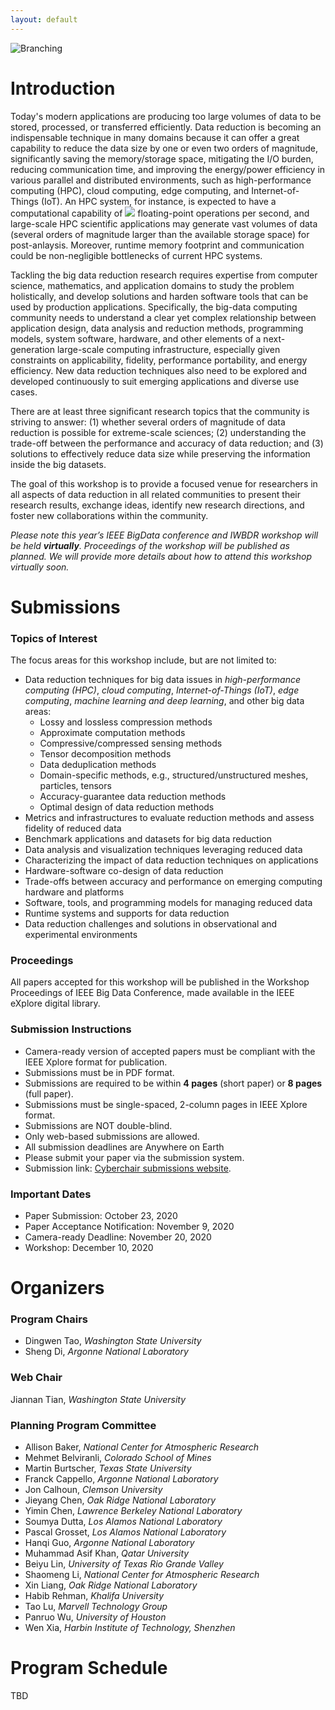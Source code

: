 ```yaml
---
layout: default
---
```


![Branching](https://user-images.githubusercontent.com/5705572/81245654-2c2d5680-8fdb-11ea-9974-f3cc6857f7c5.png)

# Introduction

Today's modern applications are producing too large volumes of data to be stored, processed, or transferred efficiently. Data reduction is becoming an indispensable technique in many domains because it can offer a great capability to reduce the data size by one or even two orders of magnitude, significantly saving the memory/storage space, mitigating the I/O burden, reducing communication time, and improving the energy/power efficiency in various parallel and distributed environments, such as high-performance computing (HPC), cloud computing, edge computing, and Internet-of-Things (IoT). An HPC system, for instance, is expected to have a computational capability of <img src="https://render.githubusercontent.com/render/math?math=10^{18}"> floating-point operations per second, and large-scale HPC scientific applications may generate vast volumes of data (several orders of magnitude larger than the available storage space) for post-anlaysis.  Moreover, runtime memory footprint and communication could be non-negligible bottlenecks of current HPC systems.

Tackling the big data reduction research requires expertise from computer science, mathematics, and application domains to study the problem holistically, and develop solutions and harden software tools that can be used by production applications. Specifically, the big-data computing community needs to understand a clear yet complex relationship between application design, data analysis and reduction methods, programming models, system software, hardware, and other elements of a next-generation large-scale computing infrastructure, especially given constraints on applicability, fidelity, performance portability, and energy efficiency. New data reduction techniques also need to be explored and developed continuously to suit emerging applications and diverse use cases.

There are at least three significant research topics that the community is striving to answer: (1) whether several orders of magnitude of data reduction is possible for extreme-scale sciences; (2) understanding the trade-off between the performance and accuracy of data reduction; and (3) solutions to effectively reduce data size while preserving the information inside the big datasets. 

The goal of this workshop is to provide a focused venue for researchers in all aspects of data reduction in all related communities to present their research results, exchange ideas, identify new research directions, and foster new collaborations within the community.

<em>Please note this year’s IEEE BigData conference and IWBDR workshop will be held **virtually**. Proceedings of the workshop will be published as planned. We will provide more details about how to attend this workshop virtually soon.</em>

# Submissions

### Topics of Interest

The focus areas for this workshop include, but are not limited to:

- Data reduction techniques for big data issues in _high-performance computing (HPC)_, _cloud computing_, _Internet-of-Things (IoT)_, _edge computing_, _machine learning and deep learning_, and other big data areas:
  - Lossy and lossless compression methods
  - Approximate computation methods
  - Compressive/compressed sensing methods
  - Tensor decomposition methods
  - Data deduplication methods
  - Domain-specific methods, e.g., structured/unstructured meshes, particles, tensors
  - Accuracy-guarantee data reduction methods
  - Optimal design of data reduction methods
- Metrics and infrastructures to evaluate reduction methods and assess fidelity of reduced data
- Benchmark applications and datasets for big data reduction 
- Data analysis and visualization techniques leveraging reduced data
- Characterizing the impact of data reduction techniques on applications
- Hardware-software co-design of data reduction
- Trade-offs between accuracy and performance on emerging computing hardware and platforms
- Software, tools, and programming models for managing reduced data
- Runtime systems and supports for data reduction
- Data reduction challenges and solutions in observational and experimental environments

### Proceedings

All papers accepted for this workshop will be published in the Workshop Proceedings of IEEE Big Data Conference, made available in the IEEE eXplore digital library.

### Submission Instructions

* Camera-ready version of accepted papers must be compliant with the IEEE Xplore format for publication.
* Submissions must be in PDF format.
* Submissions are required to be within **4 pages** (short paper) or **8 pages** (full paper).
* Submissions must be single-spaced, 2-column pages in IEEE Xplore format.
* Submissions are NOT double-blind.
* Only web-based submissions are allowed.
* All submission deadlines are Anywhere on Earth
* Please submit your paper via the submission system.
* Submission link: [Cyberchair submissions website](https://wi-lab.com/cyberchair/2020/bigdata20/scripts/submit.php?subarea=S15&undisplay_detail=1&wh=/cyberchair/2020/bigdata20/scripts/ws_submit.php).

### Important Dates

* Paper Submission: October 23, 2020
* Paper Acceptance Notification: November 9, 2020
* Camera-ready Deadline: November 20, 2020
* Workshop: December 10, 2020

# Organizers

### Program Chairs

* Dingwen Tao, _Washington State University_
* Sheng Di, _Argonne National Laboratory_

### Web Chair

Jiannan Tian, _Washington State University_

### Planning Program Committee

* Allison Baker, _National Center for Atmospheric Research_
* Mehmet Belviranli, _Colorado School of Mines_
* Martin Burtscher, _Texas State University_
* Franck Cappello, _Argonne National Laboratory_
* Jon Calhoun, _Clemson University_
* Jieyang Chen, _Oak Ridge National Laboratory_
* Yimin Chen, _Lawrence Berkeley National Laboratory_
* Soumya Dutta, _Los Alamos National Laboratory_
* Pascal Grosset, _Los Alamos National Laboratory_
* Hanqi Guo, _Argonne National Laboratory_
* Muhammad Asif Khan, _Qatar University_
* Beiyu Lin, _University of Texas Rio Grande Valley_
* Shaomeng Li, _National Center for Atmospheric Research_
* Xin Liang, _Oak Ridge National Laboratory_
* Habib Rehman, _Khalifa University_
* Tao Lu, _Marvell Technology Group_
* Panruo Wu, _University of Houston_
* Wen Xia, _Harbin Institute of Technology, Shenzhen_


# Program Schedule

TBD

